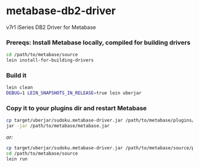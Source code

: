 # metabase-db2-driver
v7r1 iSeries DB2 Driver for Metabase

### Prereqs: Install Metabase locally, compiled for building drivers

```bash
cd /path/to/metabase/source
lein install-for-building-drivers
```

### Build it

```bash
lein clean
DEBUG=1 LEIN_SNAPSHOTS_IN_RELEASE=true lein uberjar
```

### Copy it to your plugins dir and restart Metabase
```bash
cp target/uberjar/sudoku.metabase-driver.jar /path/to/metabase/plugins/
jar -jar /path/to/metabase/metabase.jar
```

*or:*

```bash
cp target/uberjar/sudoku.metabase-driver.jar /path/to/metabase/source/plugins
cd /path/to/metabase/source
lein run
```
